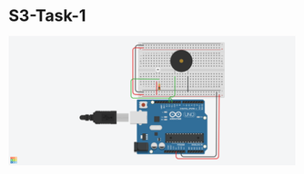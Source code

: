 # S3-Task-1
![Image](https://github.com/wasfyelbaz/RoboTech-WorkShop2021/blob/main/S3-Task-1/S3-Task-1.png)
